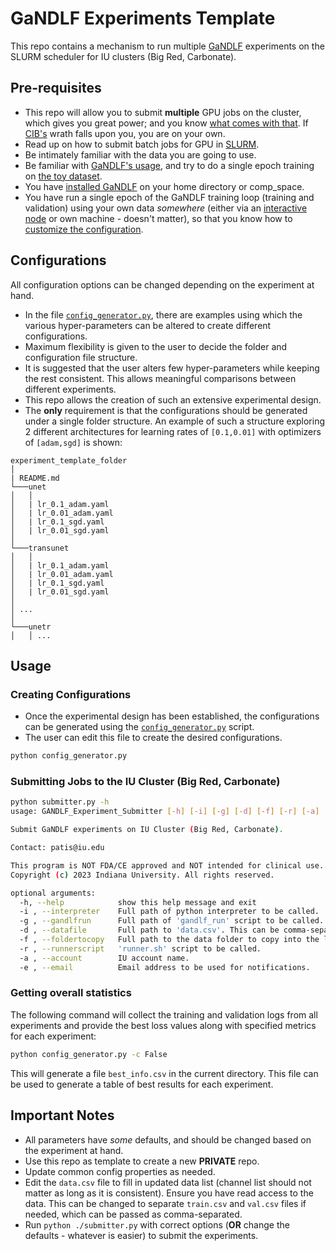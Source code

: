 # GaNDLF Experiments Template

This repo contains a mechanism to run multiple [GaNDLF](https://github.com/CBICA/GaNDLF) experiments on the SLURM scheduler for IU clusters (Big Red, Carbonate).

## Pre-requisites

- This repo will allow you to submit **multiple** GPU jobs on the cluster, which gives you great power; and you know [what comes with that](https://memegenerator.net/img/instances/10306177/with-great-power-comes-great-responsibility-albus-dumbledore.jpg). If [CIB's](https://uits.iu.edu/about/facilities/cib/index.html) wrath falls upon you, you are on your own.
- Read up on how to submit batch jobs for GPU in [SLURM](https://kb.iu.edu/d/avjk#batch).
- Be intimately familiar with the data you are going to use.
- Be familiar with [GaNDLF's usage](https://cbica.github.io/GaNDLF/usage), and try to do a single epoch training on [the toy dataset](https://cbica.github.io/GaNDLF/usage#examples).
- You have [installed GaNDLF](https://cbica.github.io/GaNDLF/setup) on your home directory or comp_space.
- You have run a single epoch of the GaNDLF training loop (training and validation) using your own data _somewhere_ (either via an [interactive node](https://kb.iu.edu/d/avjk#interactive) or own machine - doesn't matter), so that you know how to [customize the configuration](https://cbica.github.io/GaNDLF/usage#customize-the-training).

## Configurations

All configuration options can be changed depending on the experiment at hand. 

- In the file [`config_generator.py`](./config_generator.py), there are examples using which the various hyper-parameters can be altered to create different configurations. 
- Maximum flexibility is given to the user to decide the folder and configuration file structure. 
- It is suggested that the user alters few hyper-parameters while keeping the rest consistent. This allows meaningful comparisons between different experiments.
- This repo allows the creation of such an extensive experimental design.
- The **only** requirement is that the configurations should be generated under a single folder structure. An example of such a structure exploring 2 different architectures for learning rates of `[0.1,0.01]` with optimizers of `[adam,sgd]` is shown:
```
experiment_template_folder
│
| README.md
└───unet
│   │
│   | lr_0.1_adam.yaml
│   | lr_0.01_adam.yaml
│   | lr_0.1_sgd.yaml
│   | lr_0.01_sgd.yaml
│   
└───transunet
│   │
│   | lr_0.1_adam.yaml
│   | lr_0.01_adam.yaml
│   | lr_0.1_sgd.yaml
│   | lr_0.01_sgd.yaml
│   
│ ...   
│   
└───unetr
│   │ ...
```


## Usage

### Creating Configurations

- Once the experimental design has been established, the configurations can be generated using the [`config_generator.py`](./config_generator.py) script. 
- The user can edit this file to create the desired configurations. 
```bash
python config_generator.py
```

### Submitting Jobs to the IU Cluster (Big Red, Carbonate)

```bash
python submitter.py -h
usage: GANDLF_Experiment_Submitter [-h] [-i] [-g] [-d] [-f] [-r] [-a] [-e]

Submit GaNDLF experiments on IU Cluster (Big Red, Carbonate).

Contact: patis@iu.edu

This program is NOT FDA/CE approved and NOT intended for clinical use.
Copyright (c) 2023 Indiana University. All rights reserved.

optional arguments:
  -h, --help            show this help message and exit
  -i , --interpreter    Full path of python interpreter to be called.
  -g , --gandlfrun      Full path of 'gandlf_run' script to be called.
  -d , --datafile       Full path to 'data.csv'. This can be comma-separated for specific train/val/test files.
  -f , --foldertocopy   Full path to the data folder to copy into the location in '/N/scratch/$username'.
  -r , --runnerscript   'runner.sh' script to be called.
  -a , --account        IU account name.
  -e , --email          Email address to be used for notifications.
```

### Getting overall statistics

The following command will collect the training and validation logs from all experiments and provide the best loss values along with specified metrics for each experiment:

```bash
python config_generator.py -c False
```

This will generate a file `best_info.csv` in the current directory. This file can be used to generate a table of best results for each experiment.

## Important Notes

- All parameters have _some_ defaults, and should be changed based on the experiment at hand.
- Use this repo as template to create a new **PRIVATE** repo.
- Update common config properties as needed.
- Edit the `data.csv` file to fill in updated data list (channel list should not matter as long as it is consistent). Ensure you have read access to the data. This can be changed to separate `train.csv` and `val.csv` files if needed, which can be passed as comma-separated.
- Run `python ./submitter.py` with correct options (**OR** change the defaults - whatever is easier) to submit the experiments.